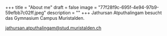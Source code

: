 +++
title = "About me"
draft = false
image = "77f28f9c-695f-4e94-97b9-59efbb7c02ff.jpeg"
description = ""
+++
Jathursan Atputhalingam besucht das Gymnasium Campus Muristalden.



jathursan.atputhalingam@stud.muristalden.ch
